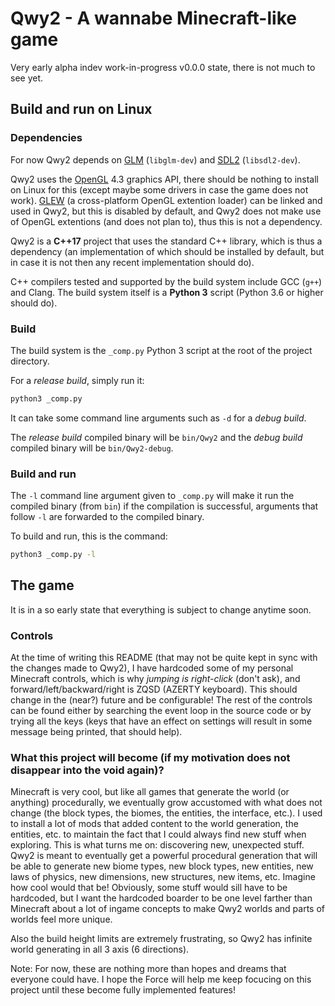 
# Qwy2 - A wannabe Minecraft-like game

Very early alpha indev work-in-progress v0.0.0 state, there is not much to see yet.

## Build and run on Linux

### Dependencies

For now Qwy2 depends on [GLM](http://glm.g-truc.net/0.9.8/index.html) (`libglm-dev`) and [SDL2](https://www.libsdl.org/download-2.0.php) (`libsdl2-dev`).

Qwy2 uses the [OpenGL](https://www.khronos.org/opengl/wiki/FAQ#What_is_OpenGL.3F) 4.3 graphics API, there should be nothing to install on Linux for this (except maybe some drivers in case the game does not work). [GLEW](http://glew.sourceforge.net/) (a cross-platform OpenGL extention loader) can be linked and used in Qwy2, but this is disabled by default, and Qwy2 does not make use of OpenGL extentions (and does not plan to), thus this is not a dependency.

Qwy2 is a **C++17** project that uses the standard C++ library, which is thus a dependency (an implementation of which should be installed by default, but in case it is not then any recent implementation should do).

C++ compilers tested and supported by the build system include GCC (`g++`) and Clang. The build system itself is a **Python 3** script (Python 3.6 or higher should do).

### Build

The build system is the `_comp.py` Python 3 script at the root of the project directory.

For a *release build*, simply run it:

```sh
python3 _comp.py
```

It can take some command line arguments such as `-d` for a *debug build*.

The *release build* compiled binary will be `bin/Qwy2` and the *debug build* compiled binary will be `bin/Qwy2-debug`.

### Build and run

The `-l` command line argument given to `_comp.py` will make it run the compiled binary (from `bin`) if the compilation is successful, arguments that follow `-l` are forwarded to the compiled binary.

To build and run, this is the command:

```sh
python3 _comp.py -l
```

## The game

It is in a so early state that everything is subject to change anytime soon.

### Controls

At the time of writing this README (that may not be quite kept in sync with the changes made to Qwy2), I have hardcoded some of my personal Minecraft controls, which is why *jumping is right-click* (don't ask), and forward/left/backward/right is ZQSD (AZERTY keyboard). This should change in the (near?) future and be configurable! The rest of the controls can be found either by searching the event loop in the source code or by trying all the keys (keys that have an effect on settings will result in some message being printed, that should help).

### What this project will become (if my motivation does not disappear into the void again)?

Minecraft is very cool, but like all games that generate the world (or anything) procedurally, we eventually grow accustomed with what does not change (the block types, the biomes, the entities, the interface, etc.). I used to install a lot of mods that added content to the world generation, the entities, etc. to maintain the fact that I could always find new stuff when exploring. This is what turns me on: discovering new, unexpected stuff. Qwy2 is meant to eventually get a powerful procedural generation that will be able to generate new biome types, new block types, new entities, new laws of physics, new dimensions, new structures, new items, etc. Imagine how cool would that be! Obviously, some stuff would sill have to be hardcoded, but I want the hardcoded boarder to be one level farther than Minecraft about a lot of ingame concepts to make Qwy2 worlds and parts of worlds feel more unique.

Also the build height limits are extremely frustrating, so Qwy2 has infinite world generating in all 3 axis (6 directions).

Note: For now, these are nothing more than hopes and dreams that everyone could have. I hope the Force will help me keep focucing on this project until these become fully implemented features!

